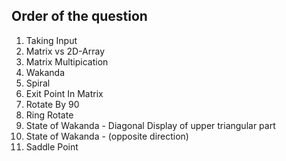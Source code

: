 ## Order of the question

1. Taking Input
2. Matrix vs 2D-Array
3. Matrix Multipication
4. Wakanda
5. Spiral
6. Exit Point In Matrix
7. Rotate By 90
8. Ring Rotate
9. State of Wakanda - Diagonal Display of upper triangular part
10. State of Wakanda - (opposite direction)
11. Saddle Point